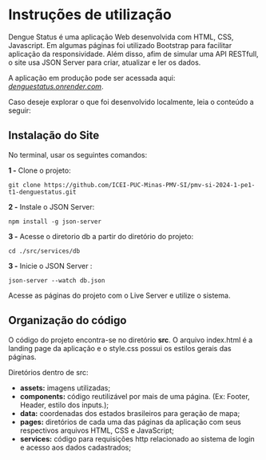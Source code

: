 # Instruções de utilização

Dengue Status é uma aplicação Web desenvolvida com HTML, CSS, Javascript. Em algumas páginas foi utilizado Bootstrap para facilitar aplicação da responsividade. Além disso, afim de simular uma API RESTfull, o site usa JSON Server para criar, atualizar e ler os dados. 

A aplicação em produção pode ser acessada aqui: <i>[denguestatus.onrender.com](https://denguestatus.onrender.com/)</i>.

Caso deseje explorar o que foi desenvolvido localmente, leia o conteúdo a seguir:

## Instalação do Site

No terminal, usar os seguintes comandos:

**1 -** Clone o projeto:

~~~
git clone https://github.com/ICEI-PUC-Minas-PMV-SI/pmv-si-2024-1-pe1-t1-denguestatus.git
~~~

**2 -** Instale o JSON Server:

~~~
npm install -g json-server
~~~

**3 -** Acesse o diretorio db a partir do diretório do projeto:
~~~
cd ./src/services/db
~~~

**3 -** Inicie o JSON Server :
~~~
json-server --watch db.json
~~~

Acesse as páginas do projeto com o Live Server e utilize o sistema.

## Organização do código

O código do projeto encontra-se no diretório <b>src</b>. O arquivo index.html é a landing page da aplicação e o style.css possui os estilos gerais das páginas.

Diretórios dentro de src:

* <b>assets:</b> imagens utilizadas;
* <b>components:</b> código reutilizável por mais de uma página. (Ex: Footer, Header, estilo dos inputs.);
* <b>data:</b> coordenadas dos estados brasileiros para geração de mapa;
* <b>pages:</b> diretórios de cada  uma das páginas da aplicação com seus respectivos arquivos HTML, CSS e JavaScript;
* <b>services:</b> código para requisições http relacionado ao sistema de login e acesso aos dados cadastrados;

